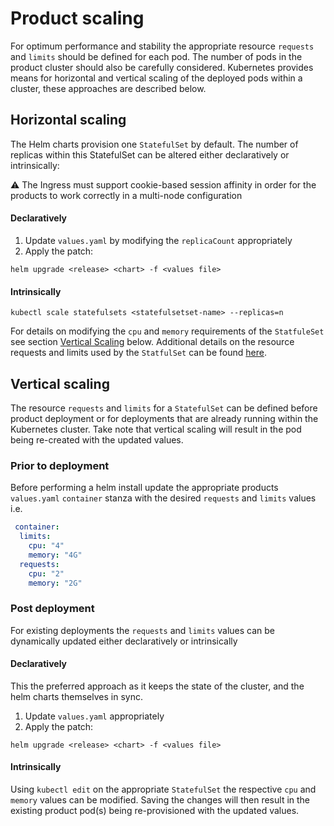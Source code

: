 # Product scaling
For optimum performance and stability the appropriate resource `requests` and `limits` should be defined for each pod. The number of pods in the product cluster should also be carefully considered. Kubernetes provides means for horizontal and vertical scaling of the deployed pods within a cluster, these approaches are described below.

## Horizontal scaling
The Helm charts provision one `StatefulSet` by default. The number of replicas within this StatefulSet can be altered either declaratively or intrinsically:

:warning: The Ingress must support cookie-based session affinity in order for the products to work correctly in a multi-node configuration

#### Declaratively
1. Update `values.yaml` by modifying the `replicaCount` appropriately
2. Apply the patch:
```shell
helm upgrade <release> <chart> -f <values file>
```

#### Intrinsically
```shell
kubectl scale statefulsets <statefulsetset-name> --replicas=n
```

For details on modifying the `cpu` and `memory` requirements of the `StatfuleSet` see section [Vertical Scaling](#Vertical-scaling) below. Additional details on the resource requests and limits used by the `StatfulSet` can be found [here](REQUESTS_AND_LIMITS.md).

## Vertical scaling
The resource `requests` and `limits` for a `StatefulSet` can be defined before product deployment or for deployments that are already running within the Kubernetes cluster. Take note that vertical scaling will result in the pod being re-created with the updated values.

### Prior to deployment
Before performing a helm install update the appropriate products `values.yaml` `container` stanza with the desired `requests` and `limits` values i.e. 
```yaml
 container: 
  limits:
    cpu: "4"
    memory: "4G"
  requests:
    cpu: "2"
    memory: "2G"
```

### Post deployment
For existing deployments the `requests` and `limits` values can be dynamically updated either declaratively or intrinsically 

#### Declaratively
This the preferred approach as it keeps the state of the cluster, and the helm charts themselves in sync.
1. Update `values.yaml` appropriately
2. Apply the patch:
```shell
helm upgrade <release> <chart> -f <values file>
```

#### Intrinsically
Using `kubectl edit` on the appropriate `StatefulSet` the respective `cpu` and `memory` values can be modified. Saving the changes will then result in the existing product pod(s) being re-provisioned with the updated values.
